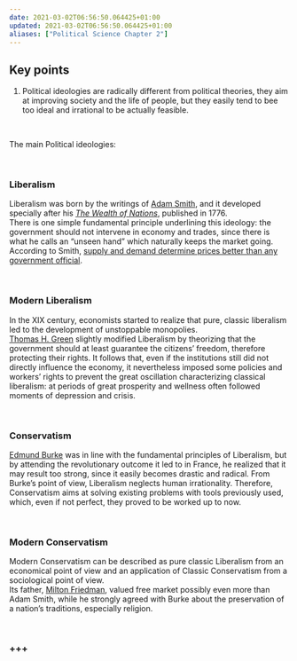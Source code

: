 ```yaml
---
date: 2021-03-02T06:56:50.064425+01:00
updated: 2021-03-02T06:56:50.064425+01:00
aliases: ["Political Science Chapter 2"]
---
```

## Key points

1. Political ideologies are radically different from political theories, they aim at improving society and the life of people, but they easily tend to bee too ideal and irrational to be actually feasible.

<br>

The main Political ideologies:

<br>

### Liberalism

Liberalism was born by the writings of [Adam Smith](+++ "Adam Smith on Wikipedia"), and it developed specially after his <cite><a href="+++" rel="noopener noreferrer" target="_blank" title="The Wealth of Nations">The Wealth of Nations</a></cite>, published in 1776.   
There is one simple fundamental principle underlining this ideology: the government should not intervene in economy and trades, since there is what he calls an <q>unseen hand</q> which naturally keeps the market going. According to Smith, <u>supply and demand determine prices better than any government official</u>.

<br>

### Modern Liberalism

In the XIX century, economists started to realize that pure, classic liberalism led to the development of unstoppable monopolies.   
[Thomas H. Green](+++ "Thomas H. Green on Wikipedia") slightly modified Liberalism by theorizing that the government should at least guarantee the citizens’ freedom, therefore protecting their rights. It follows that, even if the institutions still did not directly influence the economy, it nevertheless imposed some policies and workers’ rights to prevent the great oscillation characterizing classical liberalism: at periods of great prosperity and wellness often followed moments of depression and crisis.

<br>

### Conservatism

[Edmund Burke](+++ "Edmund Burke on Wikipedia") was in line with the fundamental principles of Liberalism, but by attending the revolutionary outcome it led to in France, he realized that it may result too strong, since it easily becomes drastic and radical. From Burke’s point of view, Liberalism neglects human irrationality. Therefore, Conservatism aims at solving existing problems with tools previously used, which, even if not perfect, they proved to be worked up to now.

<br>

### Modern Conservatism

Modern Conservatism can be described as pure classic Liberalism from an economical point of view and an application of Classic Conservatism from a sociological point of view.   
Its father, [Milton Friedman](+++ "Milton Friedman on Wikipedia"), valued free market possibly even more than Adam Smith, while he strongly agreed with Burke about the preservation of a nation’s traditions, especially religion.

<br>

### +++